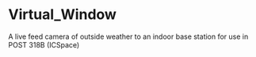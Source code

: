 # Virtual_Window
A live feed camera of outside weather to an indoor base station for use in POST 318B (ICSpace)
